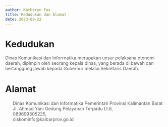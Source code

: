 ```yaml
---
author: Katheryn Fox
title: Kedudukan dan Alamat
date: 2023-09-22
---
```


<div class="container-besar px-8">
    <div class="my-10">
        <div class="">
            <h1 class="font-bold text-3xl mb-4">Kedudukan</h1>
            <p class="text-base text-justify" style="opacity: 70%">Dinas Komunikasi dan Inforrnatika merupakan unsur pelaksana otonomi daerah, dipimpin oleh seorang kepala dinas, yang berada di bawah dan bertanggung jawab kepada Gubernur melalui Sekretaris Daerah.</p>
        </div>
    </div>
    <div class="my-10">
        <div class="">
            <h1 class="font-bold text-3xl mb-4">Alamat</h1>
            <ul style="list-style-type: circle; margin-top: 20px; margin-bottom: 20px;" class="mx-auto">
                <li style="list-style-type: none; opacity: 70%"><i class='mr-1 fas fa-map-marker-alt'></i> Dinas Komunikasi dan Informatika Pemerintah Provinsi Kalimantan Barat
                    Jl. Ahmad Yani Gedung Pelayanan Terpadu Lt.6,
                </li>
                <li style="list-style-type: none; opacity: 70%"><i class='mr-1 fas fa-phone-alt'></i> 089699305225,</li>
                <li style="list-style-type: none; opacity: 70%"><i class='mr-1 far fa-envelope'></i> diskominfo@kalbarprov.go.id</li>
            </ul>
        </div>
    </div>
</div>